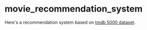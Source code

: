 # movie_recommendation_system

Here's a recommendation system based on [tmdb 5000 dataset](https://www.kaggle.com/datasets/tmdb/tmdb-movie-metadata?select=tmdb_5000_movies.csv).
